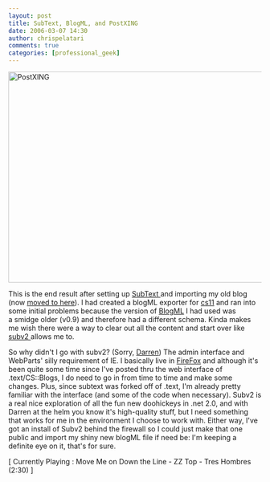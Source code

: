```yaml
---
layout: post
title: SubText, BlogML, and PostXING
date: 2006-03-07 14:30
author: chrispelatari
comments: true
categories: [professional_geek]
---
```

<a href="http://chrispelatari.files.wordpress.com/2006/03/postxing.png"><img class="alignnone size-full wp-image-1159" alt="PostXING" src="http://chrispelatari.files.wordpress.com/2006/03/postxing.png" width="593" height="420" /></a>

This is the end result after setting up <a href="http://subtextproject.com/">SubText </a>and importing my old blog (now <a href="http://chrisfrazier.net/cs11">moved to here</a>). I had created a blogML
exporter for <a href="http://communityserver.org">cs11</a> and ran into
some initial problems because the version of <a href="http://blogml.com">BlogML</a> I had used was a smidge older
(v0.9) and therefore had a different schema. Kinda makes me wish there were
a way to clear out all the content and start over like <a href="http://projectdistributor.net/Projects/Project.aspx?projectId=131">subv2
</a>allows me to.

So why didn't I go with subv2? (Sorry, <a href="http://markitup.com">Darren</a>) The admin interface and WebParts' silly
requirement of IE. I basically live in <a href="http://getfirefox.com">FireFox</a> and although it's been quite some
time since I've posted thru the web interface of .text/CS::Blogs, I do need to
go in from time to time and make some changes. Plus, since subtext was forked
off of .text, I'm already pretty familiar with the interface (and some of the
code when necessary). Subv2 is a real nice exploration of all the fun new
doohickeys in .net 2.0, and with Darren at the helm you know it's high-quality
stuff, but I need something that works for me in the environment I choose to
work with. Either way, I've got an install of Subv2 behind the firewall so I
could just make that one public and import my shiny new blogML file if need be:
I'm keeping a definite eye on it, that's for sure.
<p class="media">[ Currently Playing : Move Me on Down the Line - ZZ Top - Tres
Hombres (2:30) ]</p>
